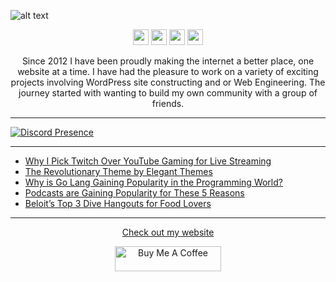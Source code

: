 ![alt text](https://github.com/nathanhenniges/nathanhenniges/blob/main/cover.png?raw=true "Github Cover")

<p align="center">
<a href="https://www.twitch.tv/mrdemonwolf"><img src="https://img.shields.io/badge/Twitch-00A2DB?&style=for-the-badge&logo=twitch&logoColor=white" height=25></a>
<a href="https://twitter.com/mrdemonwolf"><img src="https://img.shields.io/badge/Twitter-00A2DB?&style=for-the-badge&logo=Twitter&logoColor=white" height=25></a>
<a href="https://www.yotube.com/mrdemonwolf"><img src="https://img.shields.io/badge/YouTube-00A2DB?style=for-the-badge&logo=YoutUbe&logoColor=white" height=25></a>
<a href="https://www.linkedin.com/in/nathan-jk-henniges/"><img src="https://img.shields.io/badge/Nathanial_Henniges-00A2DB?style=for-the-badge&logo=linkedin&logoColor=white" height=25></a>
</p>

<p align="center">
Since 2012 I have been proudly making the internet a better place, one website at a time.  I have had the pleasure to work on a variety of exciting projects involving WordPress site constructing and or Web Engineering.  The journey started with wanting to build my own community with a group of friends.
</p>

---

[![Discord Presence](https://lanyard-profile-readme.vercel.app/api/104781632166223872?hideDiscrim=true)](https://discord.com/users/104781632166223872)

---

<!-- BLOG-POST-LIST:START -->
- [Why I Pick Twitch Over YouTube Gaming for Live Streaming](https://www.mrdemonwolf.com/blog/why-i-pick-twitch-over-youtube-gaming-for-live-streaming/)
- [The Revolutionary Theme by Elegant Themes](https://www.mrdemonwolf.com/blog/the-revolutionary-theme-by-elegant-themes/)
- [Why is Go Lang Gaining Popularity in the Programming World?](https://www.mrdemonwolf.com/blog/why-is-go-lang-gaining-popularity-in-the-programming-world/)
- [Podcasts are Gaining Popularity for These 5 Reasons](https://www.mrdemonwolf.com/blog/podcasts-are-gaining-popularity-for-these-5-reasons/)
- [Beloit’s Top 3 Dive Hangouts for Food Lovers](https://www.mrdemonwolf.com/blog/beloits-top-3-dive-hangouts-for-food-lovers/)
<!-- BLOG-POST-LIST:END -->

---

<p align="center">
  <a href="https://www.mrdemonwolf.com">Check out my website</a>
</p>
<p align="center">
  <a
    href="https://www.buymeacoffee.com/mrdemonwolf"
    target="_blank"
    rel="noreferrer nofollow"
  >
    <img
      src="https://cdn.buymeacoffee.com/buttons/default-red.png"
      alt="Buy Me A Coffee"
      height="40"
      width="170"
    />
  </a>
</p>
